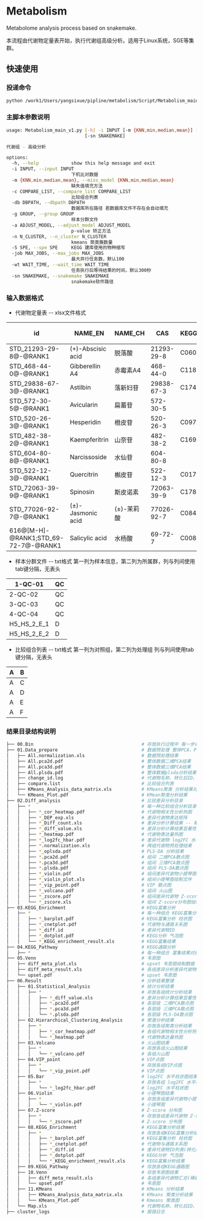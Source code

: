 # Metabolism
Metabolome analysis process based on snakemake.

本流程由代谢物定量表开始，执行代谢组高级分析。适用于Linux系统，SGE等集群。



## 快速使用

### 投递命令

```sh
python /work1/Users/yangsixue/pipline/metabolism/Script/Metabolism_main_v1.py -i [代谢物定量表] -m [缺失值填充方式] -g [样本分群文件] -a [pvalue 矫正方法] -S [kegg分析 模式物种缩写] -n [kmeans聚类簇数量]
```

### 主脚本参数说明

```sh
usage: Metabolism_main_v1.py [-h] -i INPUT [-m {KNN,min,median,mean}] [-c COMPARE_LIST] [-db DBPATH] -g GROUP [-a ADJUST_MODEL] [-n N_CLUSTER] [-S SPE] [-job MAX_JOBS] [-wt WAIT_TIME]
                             [-sn SNAKEMAKE]

代谢组 - 高级分析

options:
  -h, --help            show this help message and exit
  -i INPUT, --input INPUT
                        下机比对数据
  -m {KNN,min,median,mean}, --miss_model {KNN,min,median,mean}
                        缺失值填充方法
  -c COMPARE_LIST, --compare_list COMPARE_LIST
                        比较组合列表
  -db DBPATH, --dbpath DBPATH
                        数据库所在路径 若数据库文件不存在会自动填充
  -g GROUP, --group GROUP
                        样本分群文件
  -a ADJUST_MODEL, --adjust_model ADJUST_MODEL
                        p-value 矫正方法
  -n N_CLUSTER, --n_cluster N_CLUSTER
                        kmeans 聚类簇数量
  -S SPE, --spe SPE     KEGG 建库使用的物种缩写
  -job MAX_JOBS, --max_jobs MAX_JOBS
                        最大并行任务数，默认100
  -wt WAIT_TIME, --wait_time WAIT_TIME
                        任务执行后等待结果的时间，默认300秒
  -sn SNAKEMAKE, --snakemake SNAKEMAKE
                        snakemake软件路径
```

### 输入数据格式

* 代谢物定量表 -- xlsx文件格式

| id                                   | NAME_EN           | NAME_CH    | CAS        | KEGG_ID | FORMULA   | EXACT_MASS | CLASS_EN             | CLASS_CH      | q1    | q3    | ionmode | rt   | 1-QC-01(样本列往后顺延) |
| ------------------------------------ | ----------------- | ---------- | ---------- | ------- | --------- | ---------- | -------------------- | ------------- | ----- | ----- | ------- | ---- | ----------------------- |
| STD_21293-29-8@-@RANK1               | (+)-Abscisic acid | 脱落酸     | 21293-29-8 | C06082  | C15H20O4  | 264.1362   | phytohormone         | 植物激素      | 263   | 153   | -       | 7.86 | 1491842.063             |
| STD_468-44-0@-@RANK1                 | Gibberellin A4    | 赤霉素A4   | 468-44-0   | C11864  | C19H24O5  | 332.1624   | phytohormone         | 植物激素      | 331   | 243   | -       | 9.98 | 916.426                 |
| STD_29838-67-3@-@RANK1               | Astilbin          | 落新妇苷   | 29838-67-3 | C17449  | C21H22O11 | 450.1162   | flavonoids           | 类黄酮        | 448.9 | 302.8 | -       | 6.23 | 9283.725                |
| STD_572-30-5@-@RANK1                 | Avicularin        | 扁蓄苷     | 572-30-5   |         | C20H18O11 | 434.084911 | flavonoids           | 类黄酮        | 432.9 | 300.4 | -       | 6.47 | 1204419.81              |
| STD_520-26-3@-@RANK1                 | Hesperidin        | 橙皮苷     | 520-26-3   | C09755  | C28H34O15 | 610.1898   | flavonoids           | 类黄酮        | 609   | 300.8 | -       | 6.65 | 4258.1705               |
| STD_482-38-2@-@RANK1                 | Kaempferitrin     | 山奈苷     | 482-38-2   | C16981  | C27H30O14 | 578.1636   | flavonoids           | 类黄酮        | 577.5 | 431.7 | -       | 6.09 | 9742.047999             |
| STD_604-80-8@-@RANK1                 | Narcissoside      | 水仙苷     | 604-80-8   |         | C28H32O16 | 624.169035 | flavonoids           | 类黄酮        | 622.9 | 314.9 | -       | 6.38 | 31673.249               |
| STD_522-12-3@-@RANK1                 | Quercitrin        | 槲皮苷     | 522-12-3   | C01750  | C21H20O11 | 448.1006   | flavonoids           | 类黄酮        | 446.9 | 300.8 | -       | 6.59 | 218223.0145             |
| STD_72063-39-9@-@RANK1               | Spinosin          | 斯皮诺素   | 72063-39-9 | C17834  | C28H32O15 | 608.1741   | flavonoids           | 类黄酮        | 607.5 | 606.8 | -       | 5.79 | 4811.1                  |
| STD_77026-92-7@-@RANK1               | (±)-Jasmonic acid | (±)-茉莉酸 | 77026-92-7 | C08491  | C12H18O3  | 210.1256   | phytohormone         | 植物激素      | 209   | 59    | -       | 8.94 | 33149.6145              |
| 616@[M-H]-@RANK1;STD_69-72-7@-@RANK1 | Salicylic acid    | 水杨酸     | 69-72-7    | C00805  | C7H6O3    | 138.031695 | Phenols;phytohormone | 酚类;植物激素 | 137   | 93    | -       | 7.06 | 44330.2575              |

* 样本分群文件 -- txt格式 第一列为样本信息，第二列为所属群，列与列间使用tab键分隔，无表头

| 1-QC-01     | QC   |
| ----------- | ---- |
| 2-QC-02     | QC   |
| 3-QC-03     | QC   |
| 4-QC-04     | QC   |
| H5_HS_2_E_1 | D    |
| H5_HS_2_E_2 | D    |

* 比较组合列表 -- txt格式 第一列为对照组，第二列为处理组 列与列间使用tab键分隔，无表头

| A    | B    |
| ---- | ---- |
| A    | C    |
| A    | D    |
| A    | E    |
| A    | F    |



### 结果目录结构说明

```sh
├── 00.Bin                                        # 存放执行过程中 每一步命令
├── 01.Data_prepare                               # 数据预处理 整体PCA、PLS-DA、K-mean分析结果
│   ├── All.normalization.xls                     # 数据预处理结果
│   ├── All.pca2d.pdf                             # 整体数据二维PCA结果
│   ├── All.pca3d.pdf                             # 整体数据三维PCA结果
│   ├── All.plsda.pdf                             # 整体数据plsda分析结果
│   ├── change_id.log                             # 代谢物名称、转化后ID、kegg ID对应表
│   ├── compare.list                              # 比较组合列表
│   ├── KMeans_Analysis_data_matrix.xls           # KMeans聚类 分析结果对应表
│   └── KMeans_Plot.pdf                           # KMean聚类分析结果
├── 02.Diff_analysis                              # 比较差异分析目录
│   ├── *                                         # 每一种比较组合分析目录
│   │   ├── *_cor_heatmap.pdf                     # 代谢物相关性分析热图
│   │   ├── *_DEP_exp.xls                         # 差异代谢物表达矩阵
│   │   ├── *_Diff_count.xls                      # 差异分析计算结果 -- 每一种代谢物对一个的组间p-value、q-value、VIP、fold-change等
│   │   ├── *_diff_value.xls                      # 差异分析计算结果显著性，上调、下调注释
│   │   ├── *_heatmap.pdf                         # 代谢物表达量热图
│   │   ├── *_log2fc_hbar.pdf                     # 差异代谢物 log2FC 水平柱状图 -- 上调和下调分别选取top 10绘制
│   │   ├── *.normalization.xls                   # 两组代谢物预处理结果
│   │   ├── *_oplsda.pdf                          # PLS-DA 分析结果
│   │   ├── *.pca2d.pdf                           # 组间 二维PCA散点图
│   │   ├── *.pca3d.pdf                           # 组间 三维PCA散点图
│   │   ├── *.plsda.pdf                           # 组间 PLS-DA散点图
│   │   ├── *_violin.pdf                          # 组间差异代谢物小提琴图
│   │   ├── *_violin_plot.xls                     # 组间小提琴图绘制文件
│   │   ├── *_vip_point.pdf                       # VIP 散点图
│   │   ├── *_volcano.pdf                         # 组间 火山图
│   │   ├── *_zscore.pdf                          # 组间差异代谢物 Z-score分布图
│   │   └── *_zscore.xls                          # 组间 Z-score分布图绘制文件
├── 03.KEGG_Enrichment                            # KEGG富集分析
│   ├── *                                         # 每一种组合 KEGG富集分析目录
│   │   ├── *_barplot.pdf                         # KEGG富集分析 柱状图
│   │   ├── *_cnetplot.pdf                        # 代谢物与通路关系图
│   │   ├── *_diff.id                             # 差异代谢物ID
│   │   ├── *_dotplot.pdf                         # KEGG分析 气泡图
│   │   └── *_KEGG_enrichment_result.xls          # KEGG富集结果
├── 04.KEGG_Pathway                               # KEGG通路分析
│   ├── *                                         # 每一种组合 富集结果对应的通路图
├── 05.Venn                                       # 韦恩图
│   ├── diff_meta_plot.xls                        # upset 韦恩图绘制数据
│   ├── diff_meta_result.xls                      # 各组差异分析差异代谢物汇总结果
│   └── upset.pdf                                 # upset 韦恩图
├── 06.Result                                     # 分析结果整理
│   ├── 01.Statistical_Analysis                   # 统计分析结果
│   │   ├── *                                     # 存放各组统计分析结果
│   │   │   ├── *_diff_value.xls                  # 差异分析计算结果显著性，上调、下调注释
│   │   │   ├── *.pca2d.pdf                       # 各层级 二维PCA散点图
│   │   │   ├── *.pca3d.pdf                       # 各层级 三维PCA散点图
│   │   │   └── *.plsda.pdf                       # 各层级 PLS-DA散点图
│   ├── 02.Hierarchical_Clustering_Analysis       # 聚类分析结果
│   │   ├── *                                     # 存放各组聚类分析结果
│   │   │   ├── *_cor_heatmap.pdf                 # 各组代谢物相关性分析热图
│   │   │   └── *_heatmap.pdf                     # 代谢物表达量热图
│   ├── 03.Volcano                                # 火山图结果
│   │   ├── *                                     # 存放各组火山图结果
│   │   │   └── *_volcano.pdf                     # 各组火山图
│   ├── 04.VIP_point                              # VIP点图
│   │   ├── *                                     # 存放各组VIP点图
│   │   │   └── *_vip_point.pdf                   # VIP点图
│   ├── 05.Bar                                    # log2FC 水平柱状图结果
│   │   ├── *                                     # 存放各组 log2FC 水平柱状图
│   │   │   └── *_log2fc_hbar.pdf                 # log2FC 水平柱状图
│   ├── 06.Violin                                 # 小提琴图结果
│   │   ├── *                                     # 存放各组差异代谢物小提琴图
│   │   │   └── *_violin.pdf                      # 小提琴图
│   ├── 07.Z-score                                # Z-score 分布图
│   │   ├── *                                     # 存放各组差异代谢物 Z-score分布图
│   │   │   └── *_zscore.pdf                      # Z-score 分布图
│   ├── 08.KEGG_Enrichment                        # KEGG富集分析结果
│   │   ├── *                                     # 存放各组KEGG富集分析结果，若目录为空，则表示差异代谢物未得到富集
│   │   │   ├── *_barplot.pdf                     # KEGG富集分析 柱状图
│   │   │   ├── *_cnetplot.pdf                    # 代谢物与通路关系图
│   │   │   ├── *_diff.id                         # 差异代谢物ID列表(转化后)
│   │   │   ├── *_dotplot.pdf                     # KEGG分析 气泡图
│   │   │   └── *_KEGG_enrichment_result.xls      # KEGG富集分析结果
│   ├── 09.KEGG_Pathway                           # 存放各组KEGG通路图
│   ├── 10.Venn                                   # 存放韦恩图结果
│   │   ├── diff_meta_result.xls                  # 各组差异代谢物汇总(稀疏矩阵格式)
│   │   └── upset.pdf                             # 韦恩图
│   ├── 11.KMeans                                 # KMeans 分析结果
│   │   ├── KMeans_Analysis_data_matrix.xls       # KMeans 聚类分析结果
│   │   └── KMeans_Plot.pdf                       # Kmeans 聚类图
│   └── Map.xls                                   # 代谢物名称、转化后ID、kegg ID对应表
├── cluster_logs                                  # 报错日志
```

